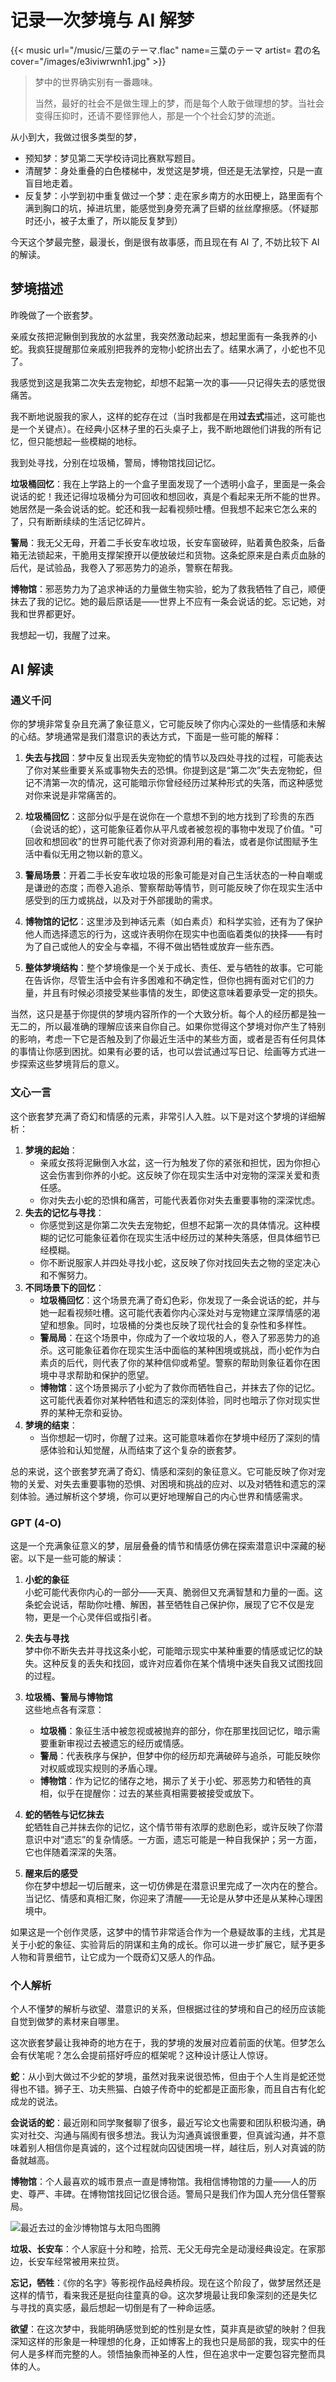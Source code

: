 # 记录一次梦境与 AI 解梦


{{< music url="/music/三葉のテーマ.flac" name=三葉のテーマ artist= 君の名 cover="/images/e3iviwrwnh1.jpg" >}} 

> 梦中的世界确实别有一番趣味。
> 
>当然，最好的社会不是做生理上的梦，而是每个人敢于做理想的梦。当社会变得压抑时，还请不要怪罪他人，那是一个个社会幻梦的流逝。

从小到大，我做过很多类型的梦，
- 预知梦：梦见第二天学校诗词比赛默写题目。
- 清醒梦：身处重叠的白色楼梯中，发觉这是梦境，但还是无法掌控，只是一直盲目地走着。
- 反复梦：小学到初中重复做过一个梦：走在家乡南方的水田梗上，路里面有个满到胸口的坑，掉进坑里，能感觉到身旁充满了巨蟒的丝丝摩擦感。（怀疑那时还小，被子太重了，所以能反复梦到）

今天这个梦最完整，最漫长，倒是很有故事感，而且现在有 AI 了, 不妨比较下 AI 的解读。

## 梦境描述

昨晚做了一个嵌套梦。

亲戚女孩把泥鳅倒到我放的水盆里，我突然激动起来，想起里面有一条我养的小蛇。我疯狂提醒那位亲戚别把我养的宠物小蛇挤出去了。结果水满了，小蛇也不见了。

我感觉到这是我第二次失去宠物蛇，却想不起第一次的事——只记得失去的感觉很痛苦。

我不断地说服我的家人，这样的蛇存在过（当时我都是在用**过去式**描述，这可能也是一个关键点）。在经典小区林子里的石头桌子上，我不断地跟他们讲我的所有记忆，但只能想起一些模糊的地标。

我到处寻找，分别在垃圾桶，警局，博物馆找回记忆。

**垃圾桶回忆**：我在上学路上的一个盒子里面发现了一个透明小盒子，里面是一条会说话的蛇！我还记得垃圾桶分为可回收和想回收，真是个看起来无所不能的世界。她居然是一条会说话的蛇。蛇还和我一起看视频吐槽。但我想不起来它怎么来的了，只有断断续续的生活记忆碎片。

**警局**：我无父无母，开着二手长安车收垃圾，长安车窗破碎，贴着黄色胶条，后备箱无法锁起来，干脆用支撑架撩开以便放破烂和货物。这条蛇原来是白素贞血脉的后代，是试验品，我卷入了邪恶势力的追杀，警察在帮我。

**博物馆**：邪恶势力为了追求神话的力量做生物实验，蛇为了救我牺牲了自己，顺便抹去了我的记忆。她的最后原话是——世界上不应有一条会说话的蛇。忘记她，对我和世界都更好。

我想起一切，我醒了过来。

## AI 解读

### 通义千问

你的梦境非常复杂且充满了象征意义，它可能反映了你内心深处的一些情感和未解的心结。梦境通常是我们潜意识的表达方式，下面是一些可能的解释：

1. **失去与找回**：梦中反复出现丢失宠物蛇的情节以及四处寻找的过程，可能表达了你对某些重要关系或事物失去的恐惧。你提到这是“第二次”失去宠物蛇，但记不清第一次的情况，这可能暗示你曾经经历过某种形式的失落，而这种感觉对你来说是非常痛苦的。

2. **垃圾桶回忆**：这部分似乎是在说你在一个意想不到的地方找到了珍贵的东西（会说话的蛇），这可能象征着你从平凡或者被忽视的事物中发现了价值。"可回收和想回收"的世界可能代表了你对资源利用的看法，或者是你试图赋予生活中看似无用之物以新的意义。

3. **警局场景**：开着二手长安车收垃圾的形象可能是对自己生活状态的一种自嘲或是谦逊的态度；而卷入追杀、警察帮助等情节，则可能反映了你在现实生活中感受到的压力或挑战，以及对于外部援助的需求。

4. **博物馆的记忆**：这里涉及到神话元素（如白素贞）和科学实验，还有为了保护他人而选择遗忘的行为，这或许表明你在现实中也面临着类似的抉择——有时为了自己或他人的安全与幸福，不得不做出牺牲或放弃一些东西。

5. **整体梦境结构**：整个梦境像是一个关于成长、责任、爱与牺牲的故事。它可能在告诉你，尽管生活中会有许多困难和不确定性，但你也拥有面对它们的力量，并且有时候必须接受某些事情的发生，即使这意味着要承受一定的损失。

当然，这只是基于你提供的梦境内容所作的一个大致分析。每个人的经历都是独一无二的，所以最准确的理解应该来自你自己。如果你觉得这个梦境对你产生了特别的影响，考虑一下它是否触及到了你最近生活中的某些方面，或者是否有任何具体的事情让你感到困扰。如果有必要的话，也可以尝试通过写日记、绘画等方式进一步探索这些梦境背后的意义。

### 文心一言

这个嵌套梦充满了奇幻和情感的元素，非常引人入胜。以下是对这个梦境的详细解析：

1. **梦境的起始**：
    - 亲戚女孩将泥鳅倒入水盆，这一行为触发了你的紧张和担忧，因为你担心这会伤害到你养的小蛇。这反映了你在现实生活中对宠物的深深关爱和责任感。
    - 你对失去小蛇的恐惧和痛苦，可能代表着你对失去重要事物的深深忧虑。
2. **失去的记忆与寻找**：
    - 你感觉到这是你第二次失去宠物蛇，但想不起第一次的具体情况。这种模糊的记忆可能象征着你在现实生活中经历过的某种失落感，但具体细节已经模糊。
    - 你不断说服家人并四处寻找小蛇，这反映了你对找回失去之物的坚定决心和不懈努力。
3. **不同场景下的回忆**：
    - **垃圾桶回忆**：这个场景充满了奇幻色彩，你发现了一条会说话的蛇，并与她一起看视频吐槽。这可能代表着你内心深处对与宠物建立深厚情感的渴望和想象。同时，垃圾桶的分类也反映了现代社会的复杂性和多样性。
    - **警局局**：在这个场景中，你成为了一个收垃圾的人，卷入了邪恶势力的追杀。这可能象征着你在现实生活中面临的某种困境或挑战，而小蛇作为白素贞的后代，则代表了你的某种信仰或希望。警察的帮助则象征着你在困境中寻求帮助和保护的愿望。
    - **博物馆**：这个场景揭示了小蛇为了救你而牺牲自己，并抹去了你的记忆。这可能代表着你对某种牺牲和遗忘的深刻体验，同时也暗示了你对现实世界的某种无奈和妥协。
4. **梦境的结束**：
    - 当你想起一切时，你醒了过来。这可能意味着你在梦境中经历了深刻的情感体验和认知觉醒，从而结束了这个复杂的嵌套梦。

总的来说，这个嵌套梦充满了奇幻、情感和深刻的象征意义。它可能反映了你对宠物的关爱、对失去重要事物的恐惧、对困境和挑战的应对、以及对牺牲和遗忘的深刻体验。通过解析这个梦境，你可以更好地理解自己的内心世界和情感需求。

### GPT (4-O)

这是一个充满象征意义的梦，层层叠叠的情节和情感仿佛在探索潜意识中深藏的秘密。以下是一些可能的解读：

1. **小蛇的象征**  
    小蛇可能代表你内心的一部分——天真、脆弱但又充满智慧和力量的一面。这条蛇会说话，帮助你吐槽、解困，甚至牺牲自己保护你，展现了它不仅是宠物，更是一个心灵伴侣或指引者。
    
2. **失去与寻找**  
    梦中你不断失去并寻找这条小蛇，可能暗示现实中某种重要的情感或记忆的缺失。这种反复的丢失和找回，或许对应着你在某个情境中迷失自我又试图找回的过程。
    
3. **垃圾桶、警局与博物馆**  
    这些地点各有深意：
    
    - **垃圾桶**：象征生活中被忽视或被抛弃的部分，你在那里找回记忆，暗示需要重新审视过去被遗忘的经历或情感。
    - **警局**：代表秩序与保护，但梦中你的经历却充满破碎与追杀，可能反映你对权威或现实规则的矛盾心理。
    - **博物馆**：作为记忆的储存之地，揭示了关于小蛇、邪恶势力和牺牲的真相，似乎在提醒你：过去的某些真相需要被接受或放下。
4. **蛇的牺牲与记忆抹去**  
    蛇牺牲自己并抹去你的记忆，这个情节带有浓厚的悲剧色彩，或许反映了你潜意识中对“遗忘”的复杂情感。一方面，遗忘可能是一种自我保护；另一方面，它也伴随着深深的失落。
    
5. **醒来后的感受**  
    你在梦中想起一切后醒来，这一切仿佛是在潜意识里完成了一次内在的整合。当记忆、情感和真相汇聚，你迎来了清醒——无论是从梦中还是从某种心理困境中。
    

如果这是一个创作灵感，这梦中的情节非常适合作为一个悬疑故事的主线，尤其是关于小蛇的象征、实验背后的阴谋和主角的成长。你可以进一步扩展它，赋予更多人物和背景细节，让它成为一个既奇幻又感人的作品。


### 个人解析

个人不懂梦的解析与欲望、潜意识的关系，但根据过往的梦境和自己的经历应该能自觉到做梦的素材来自哪里。

这次嵌套梦最让我神奇的地方在于，我的梦境的发展对应着前面的伏笔。但梦怎么会有伏笔呢？怎么会提前搭好呼应的框架呢？这种设计感让人惊讶。

**蛇**：从小到大做过不少蛇的梦境，虽然对我来说很恐怖，但由于个人生肖是蛇还觉得也不错。狮子王、功夫熊猫、白娘子传奇中的蛇都是正面形象，而且自古有化蛇成龙的说法。

**会说话的蛇**：最近刚和同学聚餐聊了很多，最近写论文也需要和团队积极沟通，确实对社交、沟通与隔阂有很多想法。我认为沟通真诚很重要，但真诚沟通，并不意味着别人相信你是真诚的，这个过程就向囚徒困境一样，越往后，别人对真诚的防备就越高。

**博物馆**：个人最喜欢的城市景点一直是博物馆。我相信博物馆的力量——人的历史、尊严、丰碑。在博物馆找回记忆很合适。警局只是我们作为国人充分信任警察局。

![最近去过的金沙博物馆与太阳鸟图腾](/img/AI与梦境.zh-cn-20241204115352313.webp)

**垃圾、长安车**：个人家庭十分和睦，拾荒、无父无母完全是动漫经典设定。在家那边，长安车经常被用来拉货。

**忘记，牺牲**：《你的名字》等影视作品经典桥段。现在这个阶段了，做梦居然还是这样的情节，看来我还是挺向往童真的😄。这次梦境最让我印象深刻的还是失忆与寻找的真实感，最后想起一切倒是有了一种命运感。

**欲望**：在这次梦中，我能明确感觉到蛇的性别是女性，莫非真是欲望的映射？但我深知这样的形象是一种理想的化身，正如博客上的我也只是局部的我，现实中的任何人是多样而完整的人。领悟抽象而神圣的人性，但在追求中一定要包容完整而具体的人。



